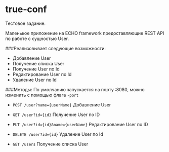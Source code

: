 # true-conf

Тестовое задание.

Маленькое приложение на ECHO framework предоставляющие REST API по работе с сущностью User.

###Реализовывает следующие возможности:
* Добавление User
* Получение списка User
* Получение User по Id
* Редактирование User по Id
* Удаление User по Id

###Методы:
По умолчанию запускается на порту :8080, можно изменить с помощью флага `-port`

* `POST /user?name={userName}` Добавление User
* `GET /user?id={id}` Получение User по ID
* `PUT /user?id={id}&name={userName}` Редактирование User по ID
* `DELETE /user?id={id}` Удаление User по Id

* `GET /users` Получение списка User

